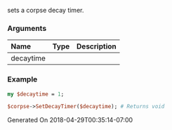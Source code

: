 sets a corpse decay timer.
### Arguments
**Name**|**Type**|**Description**
:---|:---|:---
decaytime||

### Example

```perl
my $decaytime = 1;

$corpse->SetDecayTimer($decaytime); # Returns void
```


Generated On 2018-04-29T00:35:14-07:00
